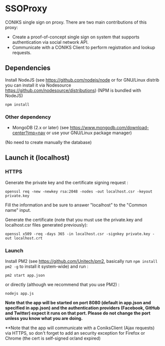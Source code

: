 # SSOProxy
CONIKS single sign on proxy. There are two main contributions of this proxy:

- Create a proof-of-concept single sign on system that supports authentication via social network API.
- Communicate with a CONIKS Client to perform registration and lookup requests.

## Dependencies
Install NodeJS (see https://github.com/nodejs/node or for GNU/Linux distrib you can install it via Nodesource https://github.com/nodesource/distributions)
(NPM is bundled with NodeJS)

```
npm install
```

### Other dependency

- MongoDB (2.x or later) (see https://www.mongodb.com/download-center?jmp=nav or use your GNU/Linux package manager)

(No need to create manually the database)

## Launch it (localhost)

### HTTPS

Generate the private key and the certificate signing request :

```
openssl req -new -newkey rsa:2048 -nodes -out localhost.csr -keyout private.key
```
Fill the information and be sure to answer "localhost" to the "Common name" input.

Generate the certificate (note that you must use the private.key and localhost.csr files generated previously):

```
openssl x509 -req -days 365 -in localhost.csr -signkey private.key -out localhost.crt
```

### Launch

Install PM2 (see https://github.com/Unitech/pm2, basically run `npm install pm2 -g` to install it system-wide) and run :

```
pm2 start app.json
```

or directly (although we recommend that you use PM2) :

```
nodejs app.js
```

**Note that the app will be started on port 8080 (default in app.json and specified in app.json) and the authentication providers (Facebook, GitHub and Twitter) expect it runs on that port. Please do not change the port unless you know what you are doing.**

**Note that the app will communicate with a ConiksClient (Ajax requests) via HTTPS, so don't forget to add an security exception for Firefox or Chrome (the cert is self-signed or/and expired) 
